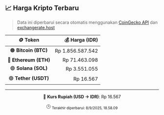 

<!-- HARGA_KRIPTO -->
## 📈 Harga Kripto Terbaru

> Data ini diperbarui secara otomatis menggunakan [CoinGecko API](https://www.coingecko.com/) dan [exchangerate.host](https://exchangerate.host/)

<div align="center">

| 🪙 Token | 💰 Harga (IDR) |
|:------:|---------------:|
| 🟠 **Bitcoin (BTC)**   | Rp 1.856.587.542 |
| 🔵 **Ethereum (ETH)**  | Rp 71.463.098 |
| 🟣 **Solana (SOL)**    | Rp 3.551.055 |
| 🟢 **Tether (USDT)**   | Rp 16.567 |

---

💱 **Kurs Rupiah (USD → IDR)**: Rp 16.567

🕒 <sub>Terakhir diperbarui: 8/9/2025, 18.58.09</sub>

</div>
<!-- /HARGA_KRIPTO -->